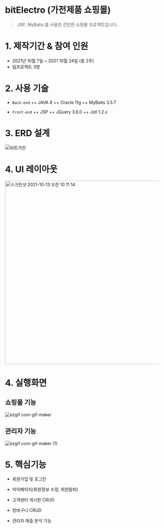 # bitElectro (가전제품 쇼핑몰)
> JSP, MyBatis 를 사용한 간단한 쇼핑몰 프로젝트입니다.  

# 1. 제작기간 & 참여 인원
+ 2021년 10월 7일 ~ 2021 10월 24일 (총 2주)
+ 팀프로젝트 3명  

# 2. 사용 기술
+ `Back-end`
++ JAVA 8
++ Oracle 11g
++ MyBatis 3.5.7

+ `Front-end`
++ JSP
++ JQuery 3.6.0
++ Jstl 1.2.x  
 
# 3. ERD 설계
![비트가전](https://user-images.githubusercontent.com/69706762/138577537-0d04f924-6112-4ec3-92db-ae1bbcc5c3d8.png)  


# 4. UI 레이아웃
<img width="599" alt="스크린샷 2021-10-13 오전 10 11 14" src="https://user-images.githubusercontent.com/69706762/138581803-710c3561-4a33-4901-9b78-ea8c89ca4e9d.png"> 
 
 
 # 4. 실행화면
  ## 쇼핑몰 기능
![ezgif com-gif-maker](https://user-images.githubusercontent.com/69706762/138582366-1a77605e-6fc3-44d8-b4a7-2ffb0cc72ca7.gif)



  ## 관리자 기능
![ezgif com-gif-maker (1)](https://user-images.githubusercontent.com/69706762/138582364-5c27328a-9dad-4360-ab2b-3abf3970eaf1.gif)
   
   
 
 # 5. 핵심기능
 + 회원가입 및 로그인

 + 마이페이지(회원정보 수정, 회원탈퇴)
 
 + 고객센터 게시판 CRUD
 
 + 장바구니 CRUD
 
 + 관리자 매출 분석 기능 
